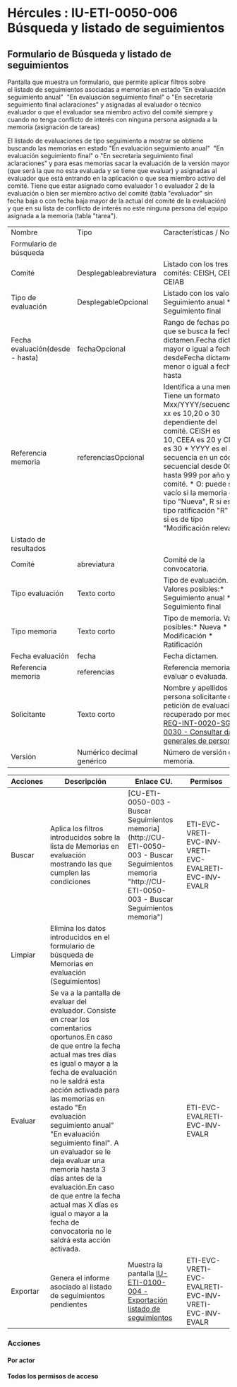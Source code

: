 # Hércules : IU\-ETI\-0050\-006 Búsqueda y listado de seguimientos



## Formulario de Búsqueda y listado de seguimientos

Pantalla que muestra un formulario, que permite aplicar filtros sobre el listado de seguimientos asociadas a memorias en estado "En evaluación seguimiento anual"  "En evaluación seguimiento final" o "En secretaría seguimiento final aclaraciones" y asignadas al evaluador o técnico evaluador o que el evaluador sea miembro activo del comité siempre y cuando no tenga conflicto de interés con ninguna persona asignada a la memoria (asignación de tareas)

El listado de evaluaciones de tipo seguimiento a mostrar se obtiene buscando las memorias en estado "En evaluación seguimiento anual"  "En evaluación seguimiento final" o "En secretaría seguimiento final aclaraciones" y para esas memorias sacar la evaluación de la versión mayor (que será la que no esta evaluada y se tiene que evaluar) y asignadas al evaluador que está entrando en la aplicación o que sea miembro activo del comité. Tiene que estar asignado como evaluador 1 o evaluador 2 de la evaluación o bien ser miembro activo del comité (tabla "evaluador" sin fecha baja o con fecha baja mayor de la actual del comité de la evaluación) y que en su lista de conflicto de interés no este ninguna persona del equipo asignada a la memoria (tabla "tarea").

  




|  | | |
| --- | --- | --- |
| Nombre | Tipo | Características / Notas |
| Formulario de búsqueda | | |
| Comité | Desplegableabreviatura | Listado con los tres comités: CEISH, CEEA y CEIAB |
| Tipo de evaluación | DesplegableOpcional | Listado con los valores:* Seguimiento anual * Seguimiento final |
| Fecha evaluación(desde \- hasta) | fechaOpcional | Rango de fechas por las que se busca la fecha de dictamen.Fecha dictamen mayor o igual a fecha desdeFecha dictamen menor o igual a fecha hasta |
| Referencia memoria | referenciasOpcional | Identifica a una memoria. Tiene un formato Mxx/YYYY/secuenciaO:* xx es 10,20 o 30 dependiente del comité. CEISH es 10, CEEA es 20 y CEIAB es 30 * YYYY es el año * secuencia en un código secuencial desde 000 hasta 999 por año y comité. * O: puede ser vacío si la memoria es de tipo "Nueva", R si es de tipo ratificación "R" o MR si es de tipo "Modificación relevante" |
| Listado de resultados | | |
| Comité | abreviatura | Comité de la convocatoria. |
| Tipo evaluación | Texto corto | Tipo de evaluación. Valores posibles:* Seguimiento anual * Seguimiento final |
| Tipo memoria | Texto corto | Tipo de memoria. Valores posibles:* Nueva * Modificación * Ratificación |
| Fecha evaluación | fecha | Fecha dictamen. |
| Referencia memoria | referencias | Referencia memoria a evaluar o evaluada. |
| Solicitante | Texto corto | Nombre y apellidos de la persona solicitante de la petición de evaluación, recuperado por medio de [REQ\-INT\-0020\-SGP\-0030 \- Consultar datos generales de persona](/hercules/sgi-sistema-de-gestion-de-investigacion/requisitos-y-analisis-funcional/analisis-funcional-sgi-hercules/gen-aspectos-generales/int-requisitos-de-integracion/req-int-0020-sgp-integracion-con-sistema-de-gestion-de-personas/req-int-0020-sgp-0030-consultar-datos-generales-de-persona.md "/hercules/sgi-sistema-de-gestion-de-investigacion/requisitos-y-analisis-funcional/analisis-funcional-sgi-hercules/gen-aspectos-generales/int-requisitos-de-integracion/req-int-0020-sgp-integracion-con-sistema-de-gestion-de-personas/req-int-0020-sgp-0030-consultar-datos-generales-de-persona.md") |
| Versión | Numérico decimal genérico | Número de versión de la memoria. |



| Acciones | Descripción | Enlace CU. | Permisos |
| --- | --- | --- | --- |
| Buscar | Aplica los filtros introducidos sobre la lista de Memorias en evaluación mostrando las que cumplen las condiciones | [CU\-ETI\-0050\-003 \- Buscar Seguimientos memoria](http://CU-ETI-0050-003 - Buscar Seguimientos memoria "http://CU-ETI-0050-003 - Buscar Seguimientos memoria") | ETI\-EVC\-VRETI\-EVC\-INV\-VRETI\-EVC\-EVALRETI\-EVC\-INV\-EVALR |
| Limpiar | Elimina los datos introducidos en el formulario de búsqueda de Memorias en evaluación (Seguimientos) |  |  |
| Evaluar | Se va a la pantalla de evaluar del evaluador. Consiste en crear los comentarios oportunos.En caso de que entre la fecha actual mas tres días es igual o mayor a la fecha de evaluación no le saldrá esta acción activada para las memorias en estado "En evaluación seguimiento anual"  "En evaluación seguimiento final". A un evaluador se le deja evaluar una memoria hasta 3 días antes de la evaluación.En caso de que entre la fecha actual mas X días es igual o mayor a la fecha de convocatoria no le saldrá esta acción activada. |  | ETI\-EVC\-EVALRETI\-EVC\-INV\-EVALR |
| Exportar | Genera el informe asociado al listado de seguimientos pendientes | Muestra la pantalla [IU\-ETI\-0100\-004 \- Exportación listado de seguimientos](https://confluence.um.es/confluence/pages/viewpage.action?pageId=131863299 "https://confluence.um.es/confluence/pages/viewpage.action?pageId=131863299") | ETI\-EVC\-VRETI\-EVC\-EVALRETI\-EVC\-INV\-VRETI\-EVC\-INV\-EVALR |

### Acciones

#### Por actor

#### Todos los permisos de acceso





